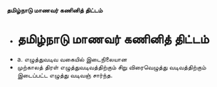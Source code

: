 **தமிழ்நாடு மாணவர் கணினித் திட்டம்**
- # தமிழ்நாடு மாணவர் கணினித் திட்டம்
- a. எழுத்துவடிவ வகையில் இடைநிலையான
- முற்காலத் திரள் எழுத்துவடிவத்திற்கும் சிறு விரைவெழுத்து வடிவத்திற்கும் இடைப்பட்ட எழுத்து வடிவஞ் சார்ந்த.

